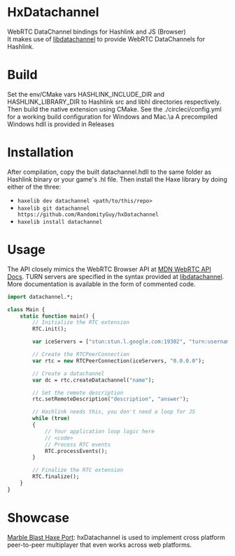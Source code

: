 # HxDatachannel
WebRTC DataChannel bindings for Hashlink and JS (Browser)  
It makes use of [libdatachannel](https://github.com/paullouisageneau/libdatachannel) to provide WebRTC DataChannels for Hashlink.

# Build
Set the env/CMake vars HASHLINK_INCLUDE_DIR and HASHLINK_LIBRARY_DIR to Hashlink src and libhl directories respectively.  
Then build the native extension using CMake. See the ./circleci/config.yml for a working build configuration for Windows and Mac.\a
A precompiled Windows hdll is provided in Releases

# Installation
After compilation, copy the built datachannel.hdll to the same folder as Hashlink binary or your game's .hl file. Then install the Haxe library by doing either of the three:  
- `haxelib dev datachannel <path/to/this/repo>`
- `haxelib git datachannel https://github.com/RandomityGuy/hxDatachannel`
- `haxelib install datachannel`

# Usage
The API closely mimics the WebRTC Browser API at [MDN WebRTC API Docs](https://developer.mozilla.org/en-US/docs/Web/API/WebRTC_API).
TURN servers are specified in the syntax provided at [libdatachannel](https://libdatachannel.org/pages/reference.html).
More documentation is available in the form of commented code.
```haxe
import datachannel.*;

class Main {
    static function main() {
        // Initialize the RTC extension
        RTC.init();

        var iceServers = ["stun:stun.l.google.com:19302", "turn:username:password@turn.myturnserver.org"];

        // Create the RTCPeerConnection
        var rtc = new RTCPeerConnection(iceServers, "0.0.0.0");

        // Create a datachannel
        var dc = rtc.createDatachannel("name");

        // Set the remote description
        rtc.setRemoteDescription("description", "answer");

        // Hashlink needs this, you don't need a loop for JS
        while (true)
        {
            // Your application loop logic here
            // <code>
            // Process RTC events
            RTC.processEvents();
        }

        // Finalize the RTC extension
        RTC.finalize();
    }
}
```

# Showcase
[Marble Blast Haxe Port](https://github.com/RandomityGuy/MBHaxe): hxDatachannel is used to implement cross platform peer-to-peer multiplayer that even works across web platforms.
